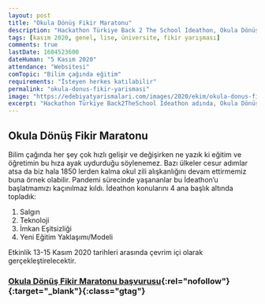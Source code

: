 ```yaml
---
layout: post
title: "Okula Dönüş Fikir Maratonu"
description: "Hackathon Türkiye Back 2 The School Ideathon, Okula Dönüş Fikir Maratonu düzenlemektedir."
tags: [kasım 2020, genel, lise, üniversite, fikir yarışması]
comments: true
lastDate: 1604523600
dateHuman: "5 Kasım 2020"
attendance: "Websitesi"
comTopic: "Bilim çağında eğitim"
requirements: "İsteyen herkes katılabilir"
permalink: "okula-donus-fikir-yarismasi"
image: "https://edebiyatyarismalari.com/images/2020/ekim/okula-donus-fikir-yarismasi.jpg"
excerpt: "Hackathon Türkiye Back2TheSchool Ideathon adında, Okula Dönüş Fikir Maratonu düzenlemektedir."
---
```


## Okula Dönüş Fikir Maratonu
Bilim çağında her şey çok hızlı gelişir ve değişirken ne yazık ki eğitim ve öğretimin bu hıza ayak uydurduğu söylenemez. Bazı ülkeler cesur adımlar atsa da biz hala 1850 lerden kalma okul zili alışkanlığını devam ettirmemiz buna örnek olabilir.
Pandemi sürecinde yaşananlar bu İdeathon’u başlatmamızı kaçınılmaz kıldı.
İdeathon konularını 4 ana başlık altında topladık:
1. Salgın
2. Teknoloji
3. İmkan Eşitsizliği
4. Yeni Eğitim Yaklaşımı/Modeli

Etkinlik 13-15 Kasım 2020 tarihleri arasında çevrim içi olarak gerçekleştirelecektir.

### [Okula Dönüş Fikir Maratonu başvurusu](https://back2theschool.com/?ref=edebiyatyarismalari.com){:rel="nofollow"}{:target="_blank"}{:class="gtag"}